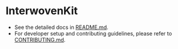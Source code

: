 # InterwovenKit

- See the detailed docs in [README.md](packages/interwovenkit-react/README.md).
- For developer setup and contributing guidelines, please refer to [CONTRIBUTING.md](CONTRIBUTING.md).
